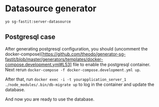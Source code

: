 Datasource generator
====================

```bash
yo sg-fastit:server-datasource
```

Postgresql case
---------------

After generating postgresql configuration, you should (uncomment the docker-compose)[https://github.com/theodo/generator-sg-fastit/blob/master/generators/templates/docker-compose.development.yml#L53] file to enable the postgresql container.
Next rerun `docker-compose -f docker-compose.development.yml up`.

After that, run `docker exec -i -t yourapplication_server_1 ./node_modules/.bin/db-migrate up` to log in the container and update the database.

And now you are ready to use the database.
